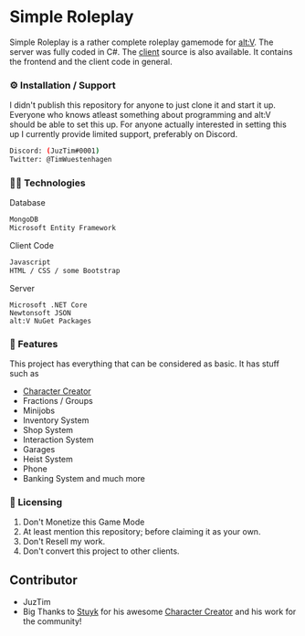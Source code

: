 # Simple Roleplay

Simple Roleplay is a rather complete roleplay gamemode for [alt:V](https://altv.mp/). The server was fully coded in C#.
The [client](https://github.com/juztim/simple-roleplay-client) source is also available. It contains the frontend and the client code in general.

### ⚙ Installation / Support

I didn't publish this repository for anyone to just clone it and start it up. Everyone who knows atleast something about programming and alt:V should be able to set this up.
For anyone actually interested in setting this up I currently provide limited support, preferably on Discord. 

```bash
Discord: (JuzTim#0001)
Twitter: @TimWuestenhagen
```

### 👩‍💻 Technologies

Database
```bash
MongoDB
Microsoft Entity Framework
```
Client Code
```bash
Javascript
HTML / CSS / some Bootstrap
```
Server
```
Microsoft .NET Core
Newtonsoft JSON
alt:V NuGet Packages
```

### 📃 Features
This project has everything that can be considered as basic.
It has stuff such as 
- [Character Creator](https://github.com/Stuyk/altv-os-character-editor)
- Fractions / Groups
- Minijobs
- Inventory System
- Shop System
- Interaction System
- Garages
- Heist System
- Phone
- Banking System
and much more 

### 📝 Licensing

1. Don't Monetize this Game Mode
2. At least mention this repository; before claiming it as your own.
3. Don't Resell my work.
4. Don't convert this project to other clients.

## Contributor
- JuzTim
- Big Thanks to [Stuyk](https://github.com/Stuyk/) for his awesome [Character Creator](https://github.com/Stuyk/altv-os-character-editor) and his work for the community!
